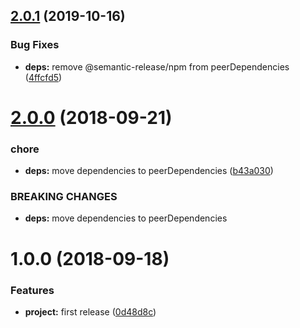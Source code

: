 ## [2.0.1](https://github.com/lgaticaq/npm-github-config/compare/v2.0.0...v2.0.1) (2019-10-16)


### Bug Fixes

* **deps:** remove @semantic-release/npm from peerDependencies ([4ffcfd5](https://github.com/lgaticaq/npm-github-config/commit/4ffcfd5))

# [2.0.0](https://github.com/lgaticaq/npm-github-config/compare/v1.0.0...v2.0.0) (2018-09-21)


### chore

* **deps:** move dependencies to peerDependencies ([b43a030](https://github.com/lgaticaq/npm-github-config/commit/b43a030))


### BREAKING CHANGES

* **deps:** move dependencies to peerDependencies

# 1.0.0 (2018-09-18)


### Features

* **project:** first release ([0d48d8c](https://github.com/lgaticaq/npm-github-config/commit/0d48d8c))
